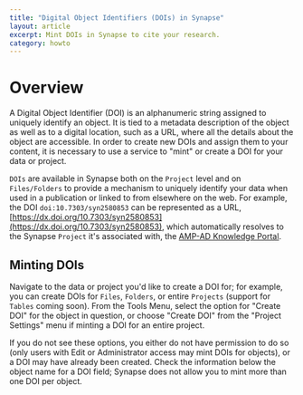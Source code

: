 ```yaml
---
title: "Digital Object Identifiers (DOIs) in Synapse"
layout: article
excerpt: Mint DOIs in Synapse to cite your research.
category: howto
---
```


<style>
#image {
    width: 35%;
}
#tableImage {
    width: 65%;
}
#tableImage:hover {
    transform: scale(3.0);
    outline: 1px solid #1e7098;
}
#image:hover {
    transform: scale(3.0);
    outline: 1px solid #1e7098;
}
</style>

# Overview

A Digital Object Identifier (DOI) is an alphanumeric string assigned to uniquely identify an object. It is tied to a metadata description of the object as well as to a digital location, such as a URL, where all the details about the object are accessible. In order to create new DOIs and assign them to your content, it is necessary to use a service to "mint" or create a DOI for your data or project. 

`DOIs` are available in Synapse both on the `Project` level and on `Files/Folders` to provide a mechanism to uniquely identify your data when used in a publication or linked to from elsewhere on the web. For example, the DOI `doi:10.7303/syn2580853` can be represented as a URL, [https://dx.doi.org/10.7303/syn2580853](https://dx.doi.org/10.7303/syn2580853), which automatically resolves to the Synapse `Project` it's associated with, the [AMP-AD Knowledge Portal](https://www.synapse.org/#!Synapse:syn2580853). 

## Minting DOIs

Navigate to the data or project you'd like to create a DOI for; for example, you can create DOIs for `Files`, `Folders`, or entire `Projects` (support for `Tables` coming soon). From the Tools Menu, select the option for "Create DOI" for the object in question, or choose "Create DOI" from the "Project Settings" menu if minting a DOI for an entire project. 

If you do not see these options, you either do not have permission to do so (only users with Edit or Administrator access may mint DOIs for objects), or a DOI may have already been created. Check the information below the object name for a DOI field; Synapse does not allow you to mint more than one DOI per object. 
